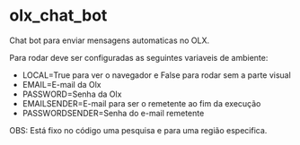 # olx_chat_bot

Chat bot para enviar mensagens automaticas no OLX.

Para rodar deve ser configuradas as seguintes variaveis de ambiente:

* LOCAL=True para ver o navegador e False para rodar sem a parte visual
* EMAIL=E-mail da Olx
* PASSWORD=Senha da Olx
* EMAILSENDER=E-mail para ser o remetente ao fim da execução
* PASSWORDSENDER=Senha do e-mail remetente

OBS: Está fixo no código uma pesquisa e para uma região especifica.
